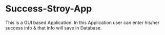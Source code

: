 # Success-Stroy-App
This is a GUI based Application. In this Application user can enter his/her success info &amp; that info will save in Database.  
